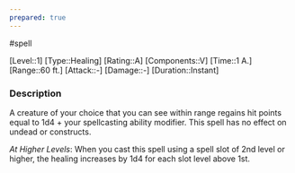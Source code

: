 ```yaml
---
prepared: true
---
```

#spell

[Level::1]
[Type::Healing]
[Rating::A]
[Components::V]
[Time::1 A.]
[Range::60 ft.]
[Attack::\-]
[Damage::\-]
[Duration::Instant]
### Description

A creature of your choice that you can see within range regains hit points equal to 1d4 + your spellcasting ability modifier. This spell has no effect on undead or constructs.

*At Higher Levels*: When you cast this spell using a spell slot of 2nd level or higher, the healing increases by 1d4 for each slot level above 1st. 